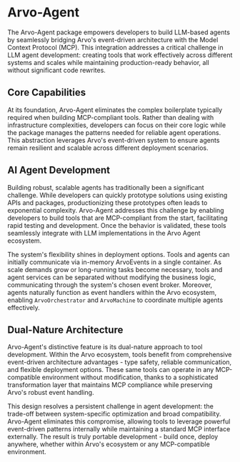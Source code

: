# Arvo-Agent

The Arvo-Agent package empowers developers to build LLM-based agents by seamlessly bridging Arvo's event-driven architecture with the Model Context Protocol (MCP). This integration addresses a critical challenge in LLM agent development: creating tools that work effectively across different systems and scales while maintaining production-ready behavior, all without significant code rewrites.

## Core Capabilities

At its foundation, Arvo-Agent eliminates the complex boilerplate typically required when building MCP-compliant tools. Rather than dealing with infrastructure complexities, developers can focus on their core logic while the package manages the patterns needed for reliable agent operations. This abstraction leverages Arvo's event-driven system to ensure agents remain resilient and scalable across different deployment scenarios.

## AI Agent Development

Building robust, scalable agents has traditionally been a significant challenge. While developers can quickly prototype solutions using existing APIs and packages, productionizing these prototypes often leads to exponential complexity. Arvo-Agent addresses this challenge by enabling developers to build tools that are MCP-compliant from the start, facilitating rapid testing and development. Once the behavior is validated, these tools seamlessly integrate with LLM implementations in the Arvo Agent ecosystem.

The system's flexibility shines in deployment options. Tools and agents can initially communicate via in-memory ArvoEvents in a single container. As scale demands grow or long-running tasks become necessary, tools and agent services can be separated without modifying the business logic, communicating through the system's chosen event broker. Moreover, agents naturally function as event handlers within the Arvo ecosystem, enabling `ArvoOrchestrator` and `ArvoMachine` to coordinate multiple agents effectively.

## Dual-Nature Architecture

Arvo-Agent's distinctive feature is its dual-nature approach to tool development. Within the Arvo ecosystem, tools benefit from comprehensive event-driven architecture advantages - type safety, reliable communication, and flexible deployment options. These same tools can operate in any MCP-compatible environment without modification, thanks to a sophisticated transformation layer that maintains MCP compliance while preserving Arvo's robust event handling.

This design resolves a persistent challenge in agent development: the trade-off between system-specific optimization and broad compatibility. Arvo-Agent eliminates this compromise, allowing tools to leverage powerful event-driven patterns internally while maintaining a standard MCP interface externally. The result is truly portable development - build once, deploy anywhere, whether within Arvo's ecosystem or any MCP-compatible environment.